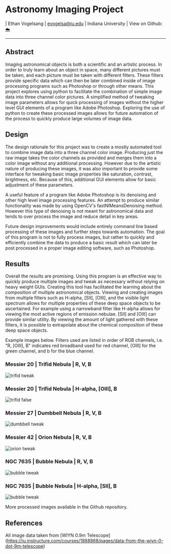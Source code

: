 # Astronomy Imaging Project

| Ethan Vogelsang
| evogelsa@iu.edu
| Indiana University
| View on Github: [:cloud:](https://github.iu.edu/evogelsa/astro-image-processing)

---

## Abstract

Imaging astronomical objects is both a scientific and an artistic process. In
order to truly learn about an object in space, many different pictures must be
taken, and each picture must be taken with different filters. These filters
provide specific data which can then be later combined inside of image
processing programs such as Photoshop or through other means. This project
explores using python to facilitate the combination of simple image data into
three channel color pictures. A simplified method of tweaking image parameters
allows for quick processing of images without the higher level GUI elements of
a program like Adobe Photoshop. Exploring the use of python to create these
processed images allows for future automation of the process to quickly produce
large volumes of image data.

## Design

The design rationale for this project was to create a mostly automated
tool to combine image data into a three channel color image. Producing just the
raw image takes the color channels as provided and merges them into a color
image without any additional processing. However due to the artistic nature of
producing these images, it was also important to provide some interface for
tweaking basic image properties like saturation, contrast, brightness, etc.
Because of this, additional GUI elements allow for basic adjustment of these
parameters.

A useful feature of a program like Adobe Photoshop is its denoising and other
high level image processing features. An attempt to produce similar
functionality was made by using OpenCV's fastNlMeansDenoising method. However
this type of denoising is not meant for astronomical data and tends to over
process the image and reduce detail in key areas.

Future design improvements would include entirely command line based processing
of these images and further steps towards automation. The goal of this program
is not to fully process images, but rather to quickly and efficiently combine
the data to produce a basic result which can later be post processed in a
proper image editing software, such as Photoshop.

## Results

Overall the results are promising. Using this program is an effective way to
quickly produce multiple images and tweak as necessary without relying on heavy
weight GUIs. Creating this tool has facilitated the learning about the
composition of multiple astronomical objects. Viewing and creating images from
multiple filters such as H-alpha, [SII], [OIII], and the visible light spectrum
allows for multiple properties of these deep space objects to be ascertained.
For example using a narrowband filter like H-alpha allows for viewing the
most active regions of emission nebulae. [SII] and [OIII] can provide similar
utility. By viewing the amount of light gathered with these filters, it is
possible to extrapolate about the chemical composition of these deep space
objects.

Example images below. Filters used are listed in order of RGB channels, i.e.
"R, [OIII], B" indicates red broadband used for red channel, [OIII] for the
green channel, and b for the blue channel.

### Messier 20 | Trifid Nebula | R, V, B

![trifid tweak](./Trifid/Trifid_tweak.jpg)

### Messier 20 | Trifid Nebula | H-alpha, [OIII], B

![trifid false](./Trifid/Trifid_false_tweak.jpg)

### Messier 27 | Dumbbell Nebula | R, V, B

![dumbbell tweak](./Dumbbell/dumbbell_tweak.jpg)

### Messier 42 | Orion Nebula | R, V, B

![orion tweak](./Orion/orion_tweak.jpg)

### NGC 7635 | Bubble Nebula | R, V, B

![bubble tweak](./Bubble/bubble_tweak.jpg)

### NGC 7635 | Bubble Nebula | H-alpha, [SII], B

![bubble tweak](./Bubble/bubble_false_tweak.jpg)

More processed images available in the Github repository.

## References

All image data taken from [WIYN 0.9m Telescope]
(https://iu.instructure.com/courses/1888868/pages/data-from-the-wiyn-0-dot-9m-telescope)
